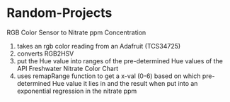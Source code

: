 # Random-Projects

RGB Color Sensor to Nitrate ppm Concentration
1) takes an rgb color reading from an Adafruit (TCS34725) 
2) converts RGB2HSV
3) put the Hue value into ranges of the pre-determined Hue values of the API Freshwater Nitrate Color Chart
4) uses remapRange function to get a x-val (0-6) based on which pre-determined Hue value it lies in and the result when put into an exponential regression in the nitrate ppm

